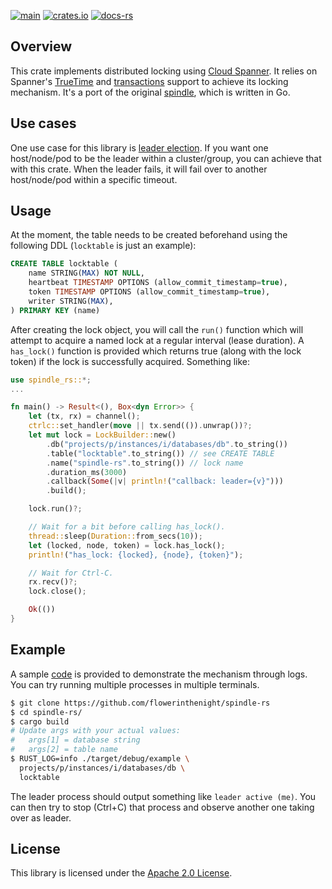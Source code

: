 [![main](https://github.com/flowerinthenight/spindle-rs/actions/workflows/main.yml/badge.svg)](https://github.com/flowerinthenight/spindle-rs/actions/workflows/main.yml)
[![crates.io](https://img.shields.io/crates/v/spindle_rs)](https://crates.io/crates/spindle_rs)
[![docs-rs](https://img.shields.io/docsrs/spindle_rs)](https://docs.rs/spindle_rs/latest/spindle_rs/)

## Overview

This crate implements distributed locking using [Cloud Spanner](https://cloud.google.com/spanner/). It relies on Spanner's [TrueTime](https://cloud.google.com/spanner/docs/true-time-external-consistency) and [transactions](https://cloud.google.com/spanner/docs/transactions) support to achieve its locking mechanism. It's a port of the original [spindle](https://github.com/flowerinthenight/spindle), which is written in Go.

## Use cases
One use case for this library is [leader election](https://en.wikipedia.org/wiki/Leader_election). If you want one host/node/pod to be the leader within a cluster/group, you can achieve that with this crate. When the leader fails, it will fail over to another host/node/pod within a specific timeout.

## Usage
At the moment, the table needs to be created beforehand using the following DDL (`locktable` is just an example):
```sql
CREATE TABLE locktable (
    name STRING(MAX) NOT NULL,
    heartbeat TIMESTAMP OPTIONS (allow_commit_timestamp=true),
    token TIMESTAMP OPTIONS (allow_commit_timestamp=true),
    writer STRING(MAX),
) PRIMARY KEY (name)
```

After creating the lock object, you will call the `run()` function which will attempt to acquire a named lock at a regular interval (lease duration). A `has_lock()` function is provided which returns true (along with the lock token) if the lock is successfully acquired. Something like:

```rust
use spindle_rs::*;
...

fn main() -> Result<(), Box<dyn Error>> {
    let (tx, rx) = channel();
    ctrlc::set_handler(move || tx.send(()).unwrap())?;
    let mut lock = LockBuilder::new()
        .db("projects/p/instances/i/databases/db".to_string())
        .table("locktable".to_string()) // see CREATE TABLE
        .name("spindle-rs".to_string()) // lock name
        .duration_ms(3000)
        .callback(Some(|v| println!("callback: leader={v}")))
        .build();

    lock.run()?;

    // Wait for a bit before calling has_lock().
    thread::sleep(Duration::from_secs(10));
    let (locked, node, token) = lock.has_lock();
    println!("has_lock: {locked}, {node}, {token}");

    // Wait for Ctrl-C.
    rx.recv()?;
    lock.close();

    Ok(())
}
```

## Example

A sample [code](./example/src/main.rs) is provided to demonstrate the mechanism through logs. You can try running multiple processes in multiple terminals.

```bash
$ git clone https://github.com/flowerinthenight/spindle-rs
$ cd spindle-rs/
$ cargo build
# Update args with your actual values:
#   args[1] = database string
#   args[2] = table name
$ RUST_LOG=info ./target/debug/example \
  projects/p/instances/i/databases/db \
  locktable
```

The leader process should output something like `leader active (me)`. You can then try to stop (Ctrl+C) that process and observe another one taking over as leader.

## License

This library is licensed under the [Apache 2.0 License](./LICENSE).
